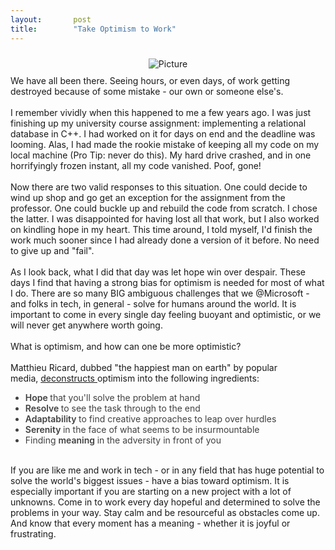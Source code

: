 ```yaml
---
layout:       post
title:        "Take Optimism to Work"
---
```

<div className="blog-content">
    <div>
        <div className="wsite-image wsite-image-border-none "
            style="padding-top:10px;padding-bottom:10px;margin-left:0;margin-right:0;text-align:center"> <a> <img
                    src="http://rajigopal.weebly.com/uploads/1/1/8/5/118592459/kipling_orig.jpg" alt="Picture"
                    style="width:auto;max-width:100%"> </a>
            <div style="display:block;font-size:90%"></div>
        </div>
    </div>
    <div className="paragraph">
        <font>We have all been there. Seeing hours, or even days, of work getting destroyed because of some mistake -
            our own or someone else's.<br></font><br>
        <font>I remember vividly when this happened to me a few years ago. I was just finishing up my university course
            assignment: implementing a relational database in C++. I had worked on it for days on end and the deadline
            was looming. Alas, I had made the rookie mistake of keeping all my code on my local machine (Pro Tip: never
            do this). My hard drive crashed, and in one horrifyingly frozen instant, all my code vanished. Poof,
            gone!<br></font><br>
        <font>Now there are two valid responses to this situation. One could decide to wind up shop and go get an
            exception for the assignment from the professor. One could buckle up and rebuild the code from scratch. I
            chose the latter. I was disappointed for having lost all that work, but I also worked on kindling hope in my
            heart. This time around, I told myself, I'd finish the work much sooner since I had already done a version
            of it before. No need to give up and "fail".<br></font><br>
        <font>As I look back, what I did that day was let hope win over despair. These days I find that having a strong
            bias for optimism is needed for most of what I do. There are so many BIG ambiguous challenges that we
            @Microsoft - and folks in tech, in general - solve for humans around the world. It is important to come in
            every single day feeling buoyant and optimistic, or we will never get anywhere worth going.<br></font><br>
        <font>What is optimism, and how can one be more optimistic?<br></font><br>
        <font>Matthieu Ricard, dubbed "the happiest man on earth" by popular media,&nbsp;<a
                href="https://www.amazon.com/dp/B000SEUSXW/ref=dp-kindle-redirect?_encoding=UTF8&amp;btkr=1"
                target="_blank">deconstructs&nbsp;</a>optimism into the following ingredients:</font>
        <ul style="color:rgba(0, 0, 0, 0.75)">
            <li>
                <font><span style="font-weight:600">Hope&nbsp;</span>that you'll solve the problem at hand</font>
            </li>
            <li>
                <font><span style="font-weight:600">Resolve&nbsp;</span>to see the task through to the end</font>
            </li>
            <li>
                <font><span style="font-weight:600">Adaptability&nbsp;</span>to find creative approaches to leap over
                    hurdles</font>
            </li>
            <li>
                <font><span style="font-weight:600">Serenity&nbsp;</span>in the face of what seems to be insurmountable
                </font>
            </li>
            <li>
                <font>Finding&nbsp;<span style="font-weight:600">meaning&nbsp;</span>in the adversity in front of you
                </font>
            </li>
        </ul><br>
        <font>If you are like me and work in tech - or in any field that has huge potential to solve the world's biggest
            issues - have a bias toward optimism. It is especially important if you are starting on a new project with a
            lot of unknowns. Come in to work every day hopeful and determined to solve the problems in your way. Stay
            calm and be resourceful as obstacles come up. And know that every moment has a meaning - whether it is
            joyful or frustrating.</font>
    </div>